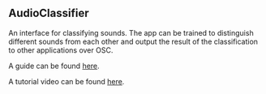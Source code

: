 ## AudioClassifier

An interface for classifying sounds. The app can be trained to distinguish different sounds from each other and output the result of the classification to other applications over OSC. 

A guide can be found [here](http://ml4a.github.io/guides/ConvnetOSC/).

A tutorial video can be found [here](https://vimeo.com/212739123/). 
